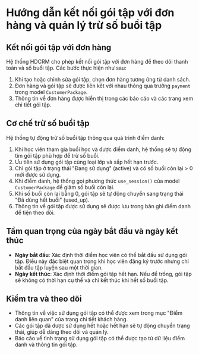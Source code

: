 # Hướng dẫn kết nối gói tập với đơn hàng và quản lý trừ số buổi tập

## Kết nối gói tập với đơn hàng

Hệ thống HDCRM cho phép kết nối gói tập với đơn hàng để theo dõi thanh toán và số buổi tập. Các bước thực hiện như sau:

1. Khi tạo hoặc chỉnh sửa gói tập, chọn đơn hàng tương ứng từ danh sách.
2. Đơn hàng và gói tập sẽ được liên kết với nhau thông qua trường `payment` trong model `CustomerPackage`.
3. Thông tin về đơn hàng được hiển thị trong các báo cáo và các trang xem chi tiết gói tập.

## Cơ chế trừ số buổi tập

Hệ thống tự động trừ số buổi tập thông qua quá trình điểm danh:

1. Khi học viên tham gia buổi học và được điểm danh, hệ thống sẽ tự động tìm gói tập phù hợp để trừ số buổi.
2. Ưu tiên sử dụng gói tập cùng loại lớp và sắp hết hạn trước.
3. Chỉ gói tập ở trạng thái "Đang sử dụng" (active) và có số buổi còn lại > 0 mới được sử dụng.
4. Khi điểm danh, hệ thống gọi phương thức `use_session()` của model `CustomerPackage` để giảm số buổi còn lại.
5. Khi số buổi còn lại bằng 0, gói tập sẽ tự động chuyển sang trạng thái "Đã dùng hết buổi" (used_up).
6. Thông tin về gói tập được sử dụng sẽ được lưu trong bản ghi điểm danh để tiện theo dõi.

## Tầm quan trọng của ngày bắt đầu và ngày kết thúc

- **Ngày bắt đầu**: Xác định thời điểm học viên có thể bắt đầu sử dụng gói tập. Điều này đặc biệt quan trọng khi học viên đăng ký trước nhưng chỉ bắt đầu tập luyện sau một thời gian.
- **Ngày kết thúc**: Xác định thời điểm gói tập hết hạn. Nếu để trống, gói tập sẽ không có thời hạn cụ thể và chỉ kết thúc khi hết số buổi tập.

## Kiểm tra và theo dõi

- Thông tin về việc sử dụng gói tập có thể được xem trong mục "Điểm danh liên quan" của trang chi tiết khách hàng.
- Các gói tập đã được sử dụng hết hoặc hết hạn sẽ tự động chuyển trạng thái, giúp dễ dàng theo dõi và quản lý.
- Báo cáo về tình trạng sử dụng gói tập có thể được tạo từ dữ liệu điểm danh và thông tin gói tập. 
